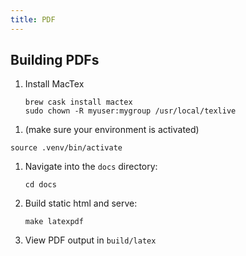 ```yaml
---
title: PDF
---
```


## Building PDFs
1. Install MacTex

   ```
   brew cask install mactex
   sudo chown -R myuser:mygroup /usr/local/texlive
   ```

<!-- ONLY IF USING DND TEMPLATE -->

<!-- 1. Install the LaTeX template

   (Instructions copied from the "User install using `TEXMFHOME`" from the template's README [here](https://github.com/rpgtex/DND-5e-LaTeX-Template#readme))

      This will install the template for your current user in one of the following locations: 
      * Linux: `~/.texmf/tex/latex`
      * OS X / macOS: `~/Library/texmf/tex/latex`
      * Windows: `C:\Users\{username}\texmf\tex\latex`

      LaTeX will find the package automatically.

      1. Prepare your `TEXMFHOME` directory.

         ```sh
         mkdir "$(kpsewhich -var-value TEXMFHOME)/tex/latex/"
         ```

      2. Download the [latest release](https://github.com/rpgtex/DND-5e-LaTeX-Template/releases/latest) and extract it in `$TEXMFHOME/tex/latex/`.

         ```sh
         wget https://github.com/rpgtex/DND-5e-LaTeX-Template/archive/master.zip
         unzip -d "$(kpsewhich -var-value TEXMFHOME)/tex/latex/" master.zip
         cd "$(kpsewhich -var-value TEXMFHOME)/tex/latex/"
         mv DND-5e-LaTeX-Template-master dnd 
         ```-->
1. (make sure your environment is activated)

```
source .venv/bin/activate
```

1. Navigate into the `docs` directory:

   ```
   cd docs
   ```

1. Build static html and serve:
   ```
   make latexpdf
   ```

1. View PDF output in `build/latex`